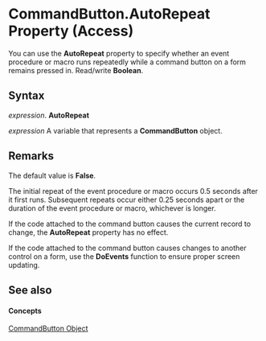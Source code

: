
# CommandButton.AutoRepeat Property (Access)

You can use the  **AutoRepeat** property to specify whether an event procedure or macro runs repeatedly while a command button on a form remains pressed in. Read/write **Boolean**.


## Syntax

 _expression_. **AutoRepeat**

 _expression_ A variable that represents a **CommandButton** object.


## Remarks

The default value is  **False**.

The initial repeat of the event procedure or macro occurs 0.5 seconds after it first runs. Subsequent repeats occur either 0.25 seconds apart or the duration of the event procedure or macro, whichever is longer.

If the code attached to the command button causes the current record to change, the  **AutoRepeat** property has no effect.

If the code attached to the command button causes changes to another control on a form, use the  **DoEvents** function to ensure proper screen updating.


## See also


#### Concepts


[CommandButton Object](25e7c0b7-03c1-dffe-8f52-4ec59739f6b8.md)
